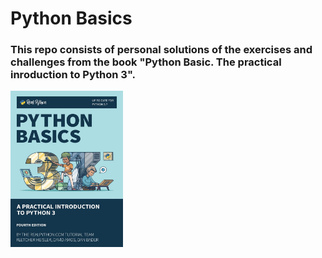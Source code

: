 # Python Basics

### This repo  consists of personal solutions of the exercises and challenges from the book "Python Basic. The practical inroduction to Python 3".
  

<img src="https://github.com/ArchieDash/Python-Basics/blob/master/book_cover.png" width=180 height=250 align="middle">
